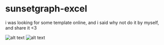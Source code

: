# sunsetgraph-excel
i was looking for some template online, and i said why not do it by myself, and share it &lt;3


![alt text](https://cloud.screenpresso.com/KPRIg/2019-09-05_13h52_48.png)
![alt text](https://i.ibb.co/87SkFhr/2019-08-30-10h43-34.png)
 
